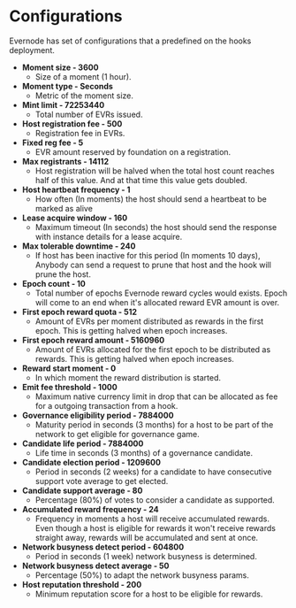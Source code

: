 # Configurations

Evernode has set of configurations that a predefined on the hooks deployment.

- **Moment size - 3600**
  - Size of a moment (1 hour).
- **Moment type - Seconds**
  - Metric of the moment size.
- **Mint limit - 72253440**
  - Total number of EVRs issued.
- **Host registration fee - 500**
  - Registration fee in EVRs.
- **Fixed reg fee - 5**
  - EVR amount reserved by foundation on a registration.
- **Max registrants - 14112**
  - Host registration will be halved when the total host count reaches half of this value. And at that time this value gets doubled.
- **Host heartbeat frequency - 1**
  - How often (In moments) the host should send a heartbeat to be marked as alive
- **Lease acquire window - 160**
  - Maximum timeout (In seconds) the host should send the response with instance details for a lease acquire.
- **Max tolerable downtime - 240**
  - If host has been inactive for this period (In moments 10 days), Anybody can send a request to prune that host and the hook will prune the host.
- **Epoch count - 10**
  - Total number of epochs Evernode reward cycles would exists. Epoch will come to an end when it's allocated reward EVR amount is over.
- **First epoch reward quota - 512**
  - Amount of EVRs per moment distributed as rewards in the first epoch. This is getting halved when epoch increases.
- **First epoch reward amount - 5160960**
  - Amount of EVRs allocated for the first epoch to be distributed as rewards. This is getting halved when epoch increases.
- **Reward start moment - 0**
  - In which moment the reward distribution is started.
- **Emit fee threshold - 1000**
  - Maximum native currency limit in drop that can be allocated as fee for a outgoing transaction from a hook.
- **Governance eligibility period - 7884000**
  - Maturity period in seconds (3 months) for a host to be part of the network to get eligible for governance game.
- **Candidate life period - 7884000**
  - Life time in seconds (3 months) of a governance candidate.
- **Candidate election period - 1209600**
  - Period in seconds (2 weeks) for a candidate to have consecutive support vote average to get elected.
- **Candidate support average - 80**
  - Percentage (80%) of votes to consider a candidate as supported.
- **Accumulated reward frequency - 24**
  - Frequency in moments a host will receive accumulated rewards. Even though a host is eligible for rewards it won't receive rewards straight away, rewards will be accumulated and sent at once.
- **Network busyness detect period - 604800**
  - Period in seconds (1 week) network busyness is determined.
- **Network busyness detect average - 50**
  - Percentage (50%) to adapt the network busyness params.
- **Host reputation threshold - 200**
  - Minimum reputation score for a host to be eligible for rewards.
